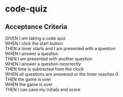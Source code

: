 # code-quiz

## Acceptance Criteria   
GIVEN I am taking a code quiz   
WHEN I click the start button    
THEN a timer starts and I am presented with a question    
WHEN I answer a question   
THEN I am presented with another question   
WHEN I answer a question incorrectly   
THEN time is subtracted from the clock   
WHEN all questions are answered or the timer reaches 0   
THEN the game is over   
WHEN the game is over   
THEN I can save my initials and score    